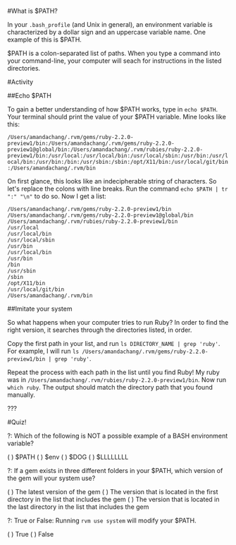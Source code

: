 #What is $PATH?

In your `.bash_profile` (and Unix in general), an environment variable is characterized by a dollar sign and an uppercase variable name. One example of this is $PATH.

$PATH is a colon-separated list of paths. When you type a command into your command-line, your computer will seach for instructions in the listed directories.

#Activity

##Echo $PATH

To gain a better understanding of how $PATH works, type in `echo $PATH`. Your terminal should print the value of your $PATH variable. Mine looks like this:

`
/Users/amandachang/.rvm/gems/ruby-2.2.0-preview1/bin:/Users/amandachang/.rvm/gems/ruby-2.2.0-preview1@global/bin:/Users/amandachang/.rvm/rubies/ruby-2.2.0-preview1/bin:/usr/local:/usr/local/bin:/usr/local/sbin:/usr/bin:/usr/local/bin:/usr/bin:/bin:/usr/sbin:/sbin:/opt/X11/bin:/usr/local/git/bin:/Users/amandachang/.rvm/bin
`

On first glance, this looks like an indecipherable string of characters. So let's replace the colons with line breaks. Run the command `echo $PATH | tr ":" "\n"` to do so. Now I get a list:

```
/Users/amandachang/.rvm/gems/ruby-2.2.0-preview1/bin
/Users/amandachang/.rvm/gems/ruby-2.2.0-preview1@global/bin
/Users/amandachang/.rvm/rubies/ruby-2.2.0-preview1/bin
/usr/local
/usr/local/bin
/usr/local/sbin
/usr/bin
/usr/local/bin
/usr/bin
/bin
/usr/sbin
/sbin
/opt/X11/bin
/usr/local/git/bin
/Users/amandachang/.rvm/bin
```

##Imitate your system

So what happens when your computer tries to run Ruby? In order to find the right version, it searches through the directories listed, in order.

Copy the first path in your list, and run `ls DIRECTORY_NAME | grep 'ruby'`. For example, I will run `ls /Users/amandachang/.rvm/gems/ruby-2.2.0-preview1/bin | grep 'ruby'`.

Repeat the process with each path in the list until you find Ruby! My ruby was in `/Users/amandachang/.rvm/rubies/ruby-2.2.0-preview1/bin`. Now run `which ruby`. The output should match the directory path that you found manually.

???

#Quiz!

?: Which of the following is NOT a possible example of a BASH environment variable?

( ) $PATH
( ) $env
( ) $DOG
( ) $LLLLLLLL

?: If a gem exists in three different folders in your $PATH, which version of the gem will your system use?

( ) The latest version of the gem
( ) The version that is located in the first directory in the list that includes the gem
( ) The version that is located in the last directory in the list that includes the gem

?: True or False: Running `rvm use system` will modify your $PATH.

( ) True
( ) False
